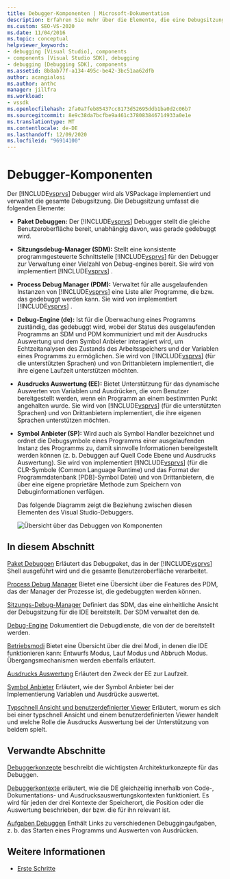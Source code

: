 ```yaml
---
title: Debugger-Komponenten | Microsoft-Dokumentation
description: Erfahren Sie mehr über die Elemente, die eine Debugsitzung bilden, die vom Visual Studio-Debugger verwaltet wird und als VSPackage implementiert ist.
ms.custom: SEO-VS-2020
ms.date: 11/04/2016
ms.topic: conceptual
helpviewer_keywords:
- debugging [Visual Studio], components
- components [Visual Studio SDK], debugging
- debugging [Debugging SDK], components
ms.assetid: 8b8ab77f-a134-495c-be42-3bc51aa62dfb
author: acangialosi
ms.author: anthc
manager: jillfra
ms.workload:
- vssdk
ms.openlocfilehash: 2fa0a7feb85437cc8173d52695ddb1ba0d2c06b7
ms.sourcegitcommit: 8e9c38da7bcfbe9a461c378083846714933a0e1e
ms.translationtype: MT
ms.contentlocale: de-DE
ms.lasthandoff: 12/09/2020
ms.locfileid: "96914100"
---
```

# <a name="debugger-components"></a>Debugger-Komponenten
Der [!INCLUDE[vsprvs](../../code-quality/includes/vsprvs_md.md)] Debugger wird als VSPackage implementiert und verwaltet die gesamte Debugsitzung. Die Debugsitzung umfasst die folgenden Elemente:

- **Paket Debuggen:** Der [!INCLUDE[vsprvs](../../code-quality/includes/vsprvs_md.md)] Debugger stellt die gleiche Benutzeroberfläche bereit, unabhängig davon, was gerade gedebuggt wird.

- **Sitzungsdebug-Manager (SDM):** Stellt eine konsistente programmgesteuerte Schnittstelle [!INCLUDE[vsprvs](../../code-quality/includes/vsprvs_md.md)] für den Debugger zur Verwaltung einer Vielzahl von Debug-engines bereit. Sie wird von implementiert [!INCLUDE[vsprvs](../../code-quality/includes/vsprvs_md.md)] .

- **Process Debug Manager (PDM):** Verwaltet für alle ausgelaufenden Instanzen von [!INCLUDE[vsprvs](../../code-quality/includes/vsprvs_md.md)] eine Liste aller Programme, die bzw. das gedebuggt werden kann. Sie wird von implementiert [!INCLUDE[vsprvs](../../code-quality/includes/vsprvs_md.md)] .

- **Debug-Engine (de):** Ist für die Überwachung eines Programms zuständig, das gedebuggt wird, wobei der Status des ausgelaufenden Programms an SDM und PDM kommuniziert und mit der Ausdrucks Auswertung und dem Symbol Anbieter interagiert wird, um Echtzeitanalysen des Zustands des Arbeitsspeichers und der Variablen eines Programms zu ermöglichen. Sie wird von [!INCLUDE[vsprvs](../../code-quality/includes/vsprvs_md.md)] (für die unterstützten Sprachen) und von Drittanbietern implementiert, die ihre eigene Laufzeit unterstützen möchten.

- **Ausdrucks Auswertung (EE):** Bietet Unterstützung für das dynamische Auswerten von Variablen und Ausdrücken, die vom Benutzer bereitgestellt werden, wenn ein Programm an einem bestimmten Punkt angehalten wurde. Sie wird von [!INCLUDE[vsprvs](../../code-quality/includes/vsprvs_md.md)] (für die unterstützten Sprachen) und von Drittanbietern implementiert, die ihre eigenen Sprachen unterstützen möchten.

- **Symbol Anbieter (SP):** Wird auch als Symbol Handler bezeichnet und ordnet die Debugsymbole eines Programms einer ausgelaufenden Instanz des Programms zu, damit sinnvolle Informationen bereitgestellt werden können (z. b. Debuggen auf Quell Code Ebene und Ausdrucks Auswertung). Sie wird von implementiert [!INCLUDE[vsprvs](../../code-quality/includes/vsprvs_md.md)] (für die CLR-Symbole (Common Language Runtime) und das Format der Programmdatenbank [PDB]-Symbol Datei) und von Drittanbietern, die über eine eigene proprietäre Methode zum Speichern von Debuginformationen verfügen.

  Das folgende Diagramm zeigt die Beziehung zwischen diesen Elementen des Visual Studio-Debuggers.

  ![Übersicht über das Debuggen von Komponenten](../../extensibility/debugger/media/dbugcompovrview.gif "Dbugcompovrview")

## <a name="in-this-section"></a>In diesem Abschnitt
 [Paket Debuggen](../../extensibility/debugger/debug-package.md) Erläutert das Debugpaket, das in der [!INCLUDE[vsprvs](../../code-quality/includes/vsprvs_md.md)] Shell ausgeführt wird und die gesamte Benutzeroberfläche verarbeitet.

 [Process Debug Manager](../../extensibility/debugger/process-debug-manager.md) Bietet eine Übersicht über die Features des PDM, das der Manager der Prozesse ist, die gedebuggten werden können.

 [Sitzungs-Debug-Manager](../../extensibility/debugger/session-debug-manager.md) Definiert das SDM, das eine einheitliche Ansicht der Debugsitzung für die IDE bereitstellt. Der SDM verwaltet den de.

 [Debug-Engine](../../extensibility/debugger/debug-engine.md) Dokumentiert die Debugdienste, die von der de bereitstellt werden.

 [Betriebsmodi](../../extensibility/debugger/operational-modes.md) Bietet eine Übersicht über die drei Modi, in denen die IDE funktionieren kann: Entwurfs Modus, Lauf Modus und Abbruch Modus. Übergangsmechanismen werden ebenfalls erläutert.

 [Ausdrucks Auswertung](../../extensibility/debugger/expression-evaluator.md) Erläutert den Zweck der EE zur Laufzeit.

 [Symbol Anbieter](../../extensibility/debugger/symbol-provider.md) Erläutert, wie der Symbol Anbieter bei der Implementierung Variablen und Ausdrücke auswertet.

 [Typschnell Ansicht und benutzerdefinierter Viewer](../../extensibility/debugger/type-visualizer-and-custom-viewer.md) Erläutert, worum es sich bei einer typschnell Ansicht und einem benutzerdefinierten Viewer handelt und welche Rolle die Ausdrucks Auswertung bei der Unterstützung von beidem spielt.

## <a name="related-sections"></a>Verwandte Abschnitte
 [Debuggerkonzepte](../../extensibility/debugger/debugger-concepts.md) beschreibt die wichtigsten Architekturkonzepte für das Debuggen.

 [Debuggerkontexte](../../extensibility/debugger/debugger-contexts.md) erläutert, wie die DE gleichzeitig innerhalb von Code-, Dokumentations- und Ausdrucksauswertungskontexten funktioniert. Es wird für jeden der drei Kontexte der Speicherort, die Position oder die Auswertung beschrieben, der bzw. die für ihn relevant ist.

 [Aufgaben Debuggen](../../extensibility/debugger/debugging-tasks.md) Enthält Links zu verschiedenen Debuggingaufgaben, z. b. das Starten eines Programms und Auswerten von Ausdrücken.

## <a name="see-also"></a>Weitere Informationen
- [Erste Schritte](../../extensibility/debugger/getting-started-with-debugger-extensibility.md)
